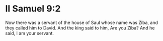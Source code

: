 # II Samuel 9:2

Now there was a servant of the house of Saul whose name was Ziba, and they called him to David. And the king said to him, Are you Ziba? And he said, I am your servant.
